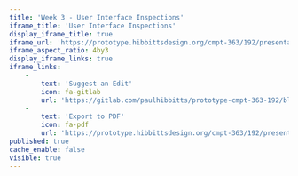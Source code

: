 ```yaml
---
title: 'Week 3 - User Interface Inspections'
iframe_title: 'User Interface Inspections'
display_iframe_title: true
iframe_url: 'https://prototype.hibbittsdesign.org/cmpt-363/192/presentations/introduction-to-ux'
iframe_aspect_ratio: 4by3
display_iframe_links: true
iframe_links:
    -
        text: 'Suggest an Edit'
        icon: fa-gitlab
        url: 'https://gitlab.com/paulhibbitts/prototype-cmpt-363-192/blob/master/pages/02.192/presentations/user-interface-inspections/presentation.md'
    -
        text: 'Export to PDF'
        icon: fa-pdf
        url: 'https://prototype.hibbittsdesign.org/cmpt-363/192/presentations/user-interface-inspections?print-pdf=true'
published: true
cache_enable: false
visible: true
---
```

